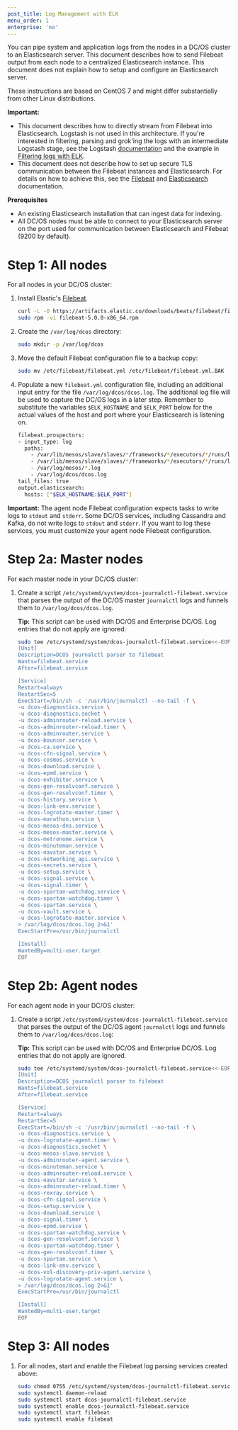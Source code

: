 ```yaml
---
post_title: Log Management with ELK
menu_order: 1
enterprise: 'no'
---
```


You can pipe system and application logs from the nodes in a DC/OS cluster to an Elasticsearch server. This document describes how to send Filebeat output from each node to a centralized Elasticsearch instance. This document does not explain how to setup and configure an Elasticsearch server.

These instructions are based on CentOS 7 and might differ substantially from other Linux distributions.

**Important:**
- This document describes how to directly stream from Filebeat into Elasticsearch. Logstash is not used in this architecture. If you're interested in filtering, parsing and grok'ing the logs with an intermediate Logstash stage, see the Logstash [documentation][8] and the example in [Filtering logs with ELK][3].
- This document does not describe how to set up secure TLS communication between the Filebeat instances and Elasticsearch. For details on how to achieve this, see the [Filebeat][2] and [Elasticsearch][5] documentation.

**Prerequisites**

*   An existing Elasticsearch installation that can ingest data for indexing.
*   All DC/OS nodes must be able to connect to your Elasticsearch server on the port used for communication between Elasticsearch and Filebeat (9200 by default).

# <a name="all"></a>Step 1: All nodes

For all nodes in your DC/OS cluster:

1.  Install Elastic's [Filebeat][2].

    ```bash
    curl -L -O https://artifacts.elastic.co/downloads/beats/filebeat/filebeat-5.0.0-x86_64.rpm
    sudo rpm -vi filebeat-5.0.0-x86_64.rpm
    ```

1.  Create the `/var/log/dcos` directory:

    ```bash
    sudo mkdir -p /var/log/dcos
    ```
1.  Move the default Filebeat configuration file to a backup copy:

    ```bash
    sudo mv /etc/filebeat/filebeat.yml /etc/filebeat/filebeat.yml.BAK
    ```

1.  Populate a new `filebeat.yml` configuration file, including an additional input entry for the file `/var/log/dcos/dcos.log`. The additional log file will be used to capture the DC/OS logs in a later step. Remember to substitute the variables `$ELK_HOSTNAME` and `$ELK_PORT` below for the actual values of the host and port where your Elasticsearch is listening on.

    ```bash
    filebeat.prospectors:
    - input_type: log
      paths:
        - /var/lib/mesos/slave/slaves/*/frameworks/*/executors/*/runs/latest/stdout*
        - /var/lib/mesos/slave/slaves/*/frameworks/*/executors/*/runs/latest/stderr*
        - /var/log/mesos/*.log
        - /var/log/dcos/dcos.log
    tail_files: true
    output.elasticsearch:
      hosts: ["$ELK_HOSTNAME:$ELK_PORT"]
    ```

**Important:** The agent node Filebeat configuration expects tasks to write logs to `stdout` and `stderr`. Some DC/OS services, including Cassandra and Kafka, do not write logs to `stdout` and `stderr`. If you want to log these services, you must customize your agent node Filebeat configuration.

# <a name="master"></a>Step 2a: Master nodes

For each master node in your DC/OS cluster:

1.  Create a script `/etc/systemd/system/dcos-journalctl-filebeat.service` that parses the output of the DC/OS master `journalctl` logs and funnels them to `/var/log/dcos/dcos.log`. 

    **Tip:** This script can be used with DC/OS and Enterprise DC/OS. Log entries that do not apply are ignored.

    ```bash
    sudo tee /etc/systemd/system/dcos-journalctl-filebeat.service<<-EOF
    [Unit]
    Description=DCOS journalctl parser to filebeat
    Wants=filebeat.service
    After=filebeat.service

    [Service]
    Restart=always
    RestartSec=5
    ExecStart=/bin/sh -c '/usr/bin/journalctl --no-tail -f \
    -u dcos-diagnostics.service \
    -u dcos-diagnostics.socket \
    -u dcos-adminrouter-reload.service \
    -u dcos-adminrouter-reload.timer \
    -u dcos-adminrouter.service \
    -u dcos-bouncer.service \
    -u dcos-ca.service \
    -u dcos-cfn-signal.service \
    -u dcos-cosmos.service \
    -u dcos-download.service \
    -u dcos-epmd.service \
    -u dcos-exhibitor.service \
    -u dcos-gen-resolvconf.service \
    -u dcos-gen-resolvconf.timer \
    -u dcos-history.service \
    -u dcos-link-env.service \
    -u dcos-logrotate-master.timer \
    -u dcos-marathon.service \
    -u dcos-mesos-dns.service \
    -u dcos-mesos-master.service \
    -u dcos-metronome.service \
    -u dcos-minuteman.service \
    -u dcos-navstar.service \
    -u dcos-networking_api.service \
    -u dcos-secrets.service \
    -u dcos-setup.service \
    -u dcos-signal.service \
    -u dcos-signal.timer \
    -u dcos-spartan-watchdog.service \
    -u dcos-spartan-watchdog.timer \
    -u dcos-spartan.service \
    -u dcos-vault.service \
    -u dcos-logrotate-master.service \
    > /var/log/dcos/dcos.log 2>&1'
    ExecStartPre=/usr/bin/journalctl

    [Install]
    WantedBy=multi-user.target
    EOF
    ```

# <a name="agent"></a>Step 2b: Agent nodes

For each agent node in your DC/OS cluster:

1.  Create a script `/etc/systemd/system/dcos-journalctl-filebeat.service` that parses the output of the DC/OS agent `journalctl` logs and funnels them to `/var/log/dcos/dcos.log`:

    **Tip:** This script can be used with DC/OS and Enterprise DC/OS. Log entries that do not apply are ignored.


    ```bash
    sudo tee /etc/systemd/system/dcos-journalctl-filebeat.service<<-EOF
    [Unit]
    Description=DCOS journalctl parser to filebeat
    Wants=filebeat.service
    After=filebeat.service

    [Service]
    Restart=always
    RestartSec=5
    ExecStart=/bin/sh -c '/usr/bin/journalctl --no-tail -f \
    -u dcos-diagnostics.service \
    -u dcos-logrotate-agent.timer \
    -u dcos-diagnostics.socket \
    -u dcos-mesos-slave.service \
    -u dcos-adminrouter-agent.service \
    -u dcos-minuteman.service \
    -u dcos-adminrouter-reload.service \
    -u dcos-navstar.service \
    -u dcos-adminrouter-reload.timer \
    -u dcos-rexray.service \
    -u dcos-cfn-signal.service \
    -u dcos-setup.service \
    -u dcos-download.service \
    -u dcos-signal.timer \
    -u dcos-epmd.service \
    -u dcos-spartan-watchdog.service \
    -u dcos-gen-resolvconf.service \
    -u dcos-spartan-watchdog.timer \
    -u dcos-gen-resolvconf.timer \
    -u dcos-spartan.service \
    -u dcos-link-env.service \
    -u dcos-vol-discovery-priv-agent.service \
    -u dcos-logrotate-agent.service \
    > /var/log/dcos/dcos.log 2>&1'
    ExecStartPre=/usr/bin/journalctl

    [Install]
    WantedBy=multi-user.target
    EOF
    ```

# <a name="all-3"></a>Step 3: All nodes

1.  For all nodes, start and enable the Filebeat log parsing services created above:

    ```bash
    sudo chmod 0755 /etc/systemd/system/dcos-journalctl-filebeat.service
    sudo systemctl daemon-reload
    sudo systemctl start dcos-journalctl-filebeat.service
    sudo systemctl enable dcos-journalctl-filebeat.service
    sudo systemctl start filebeat
    sudo systemctl enable filebeat
    ```

[2]: https://www.elastic.co/guide/en/beats/filebeat/current/filebeat-getting-started.html
[3]: ../filter-elk/
[5]: https://www.elastic.co/guide/en/elasticsearch/reference/current/index.html
[8]: https://www.elastic.co/guide/en/logstash/current/index.html

